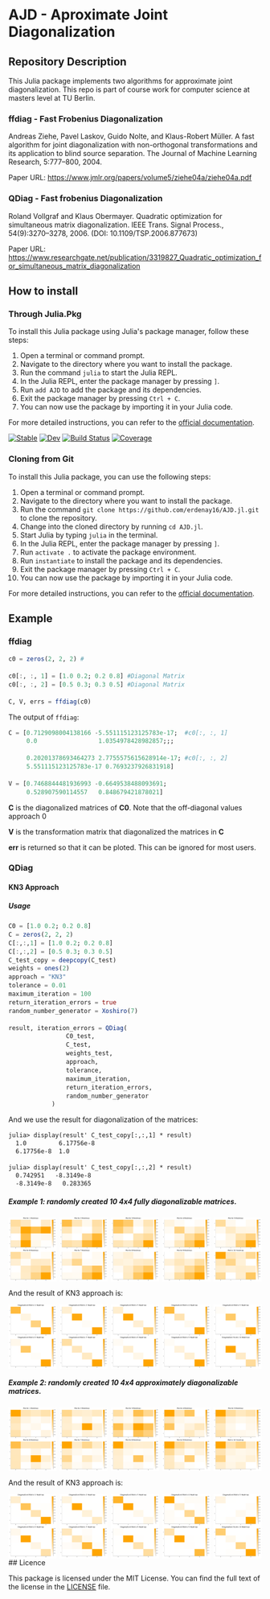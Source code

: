 # AJD - Aproximate Joint Diagonalization

## Repository Description

This Julia package implements two algorithms for approximate joint diagonalization. This repo is part of course work for computer science at masters level at TU Berlin.

### ffdiag - Fast Frobenius Diagonalization

Andreas Ziehe, Pavel Laskov, Guido Nolte, and Klaus-Robert Müller. A fast algorithm for joint diagonalization with non-orthogonal transformations and its application to blind source separation. The Journal of Machine Learning Research, 5:777–800, 2004.

Paper URL: https://www.jmlr.org/papers/volume5/ziehe04a/ziehe04a.pdf

### QDiag - Fast frobenius Diagonalization

Roland Vollgraf and Klaus Obermayer. Quadratic optimization for simultaneous matrix diagonalization. IEEE Trans. Signal Process., 54(9):3270–3278, 2006. (DOI: 10.1109/TSP.2006.877673)

Paper URL: https://www.researchgate.net/publication/3319827_Quadratic_optimization_for_simultaneous_matrix_diagonalization

## How to install

### Through Julia.Pkg

To install this Julia package using Julia's package manager, follow these steps:

1. Open a terminal or command prompt.
2. Navigate to the directory where you want to install the package.
3. Run the command `julia` to start the Julia REPL.
4. In the Julia REPL, enter the package manager by pressing `]`.
5. Run `add AJD` to add the package and its dependencies.
6. Exit the package manager by pressing `Ctrl + C`.
7. You can now use the package by importing it in your Julia code.

For more detailed instructions, you can refer to the [official documentation](https://erdenay16.github.io/AJD.jl/stable/).

[![Stable](https://img.shields.io/badge/docs-stable-blue.svg)](https://erdenay16.github.io/AJD.jl/stable/)
[![Dev](https://img.shields.io/badge/docs-dev-blue.svg)](https://erdenay16.github.io/AJD.jl/dev/)
[![Build Status](https://github.com/erdenay16/AJD.jl/actions/workflows/CI.yml/badge.svg?branch=main)](https://github.com/erdenay16/AJD.jl/actions/workflows/CI.yml?query=branch%3Amain)
[![Coverage](https://codecov.io/gh/erdenay16/AJD.jl/branch/main/graph/badge.svg)](https://codecov.io/gh/erdenay16/AJD.jl)

### Cloning from Git

To install this Julia package, you can use the following steps:

1. Open a terminal or command prompt.
2. Navigate to the directory where you want to install the package.
3. Run the command `git clone https://github.com/erdenay16/AJD.jl.git` to clone the repository.
4. Change into the cloned directory by running `cd AJD.jl`.
5. Start Julia by typing `julia` in the terminal.
6. In the Julia REPL, enter the package manager by pressing `]`.
7. Run `activate .` to activate the package environment.
8. Run `instantiate` to install the package and its dependencies.
9. Exit the package manager by pressing `Ctrl + C`.
10. You can now use the package by importing it in your Julia code.

For more detailed instructions, you can refer to the [official documentation](https://erdenay16.github.io/AJD.jl/stable/).

## Example 

### ffdiag
```Julia 
c0 = zeros(2, 2, 2) #

c0[:, :, 1] = [1.0 0.2; 0.2 0.8] #Diagonal Matrix
c0[:, :, 2] = [0.5 0.3; 0.3 0.5] #Diagonal Matrix

C, V, errs = ffdiag(c0) 
```

The output of `ffdiag`:

```Julia
C = [0.7129098004138166 -5.551115123125783e-17;  #c0[:, :, 1]
     0.0                 1.0354978428982857;;;

     0.20201378693464273 2.7755575615628914e-17; #c0[:, :, 2]
     5.551115123125783e-17 0.7693237926831918]

V = [0.7468844481936993 -0.6649538488093691; 
     0.528907590114557   0.848679421878021]
```




__C__ is the diagonalized matrices of __C0__. Note that the off-diagonal values approach 0

__V__ is the transformation matrix that diagonalized the matrices in __C__

__err__ is returned so that it can be ploted. This can be ignored for most users. 


### QDiag
#### KN3 Approach
##### Usage

```Julia
C0 = [1.0 0.2; 0.2 0.8]
C = zeros(2, 2, 2)
C[:,:,1] = [1.0 0.2; 0.2 0.8]
C[:,:,2] = [0.5 0.3; 0.3 0.5]
C_test_copy = deepcopy(C_test)
weights = ones(2)
approach = "KN3"
tolerance = 0.01
maximum_iteration = 100
return_iteration_errors = true
random_number_generator = Xoshiro(7)

result, iteration_errors = QDiag(
                C0_test,
                C_test,
                weights_test,
                approach,
                tolerance,
                maximum_iteration,
                return_iteration_errors,
                random_number_generator
            )

```

And we use the result for diagonalization of the matrices:

```repl
julia> display(result' C_test_copy[:,:,1] * result)
  1.0         6.17756e-8
  6.17756e-8  1.0

julia> display(result' C_test_copy[:,:,2] * result)
  0.742951   -8.3149e-8
  -8.3149e-8   0.283365
```


##### Example 1: randomly created 10 4x4 fully diagonalizable matrices.

<div style="display: flex; justify-content: space-between;">
    <img src="docs/src/heatmaps/fully_diagonalizable/matrix_1.png" alt="Matrix 1" style="width: 19%;"/>
    <img src="docs/src/heatmaps/fully_diagonalizable/matrix_2.png" alt="Matrix 2" style="width: 19%;"/>
    <img src="docs/src/heatmaps/fully_diagonalizable/matrix_3.png" alt="Matrix 1" style="width: 19%;"/>
    <img src="docs/src/heatmaps/fully_diagonalizable/matrix_4.png" alt="Matrix 2" style="width: 19%;"/>
    <img src="docs/src/heatmaps/fully_diagonalizable/matrix_5.png" alt="Matrix 1" style="width: 19%;"/>
</div>

<div style="display: flex; justify-content: space-between;">
    <img src="docs/src/heatmaps/fully_diagonalizable/matrix_6.png" alt="Matrix 1" style="width: 19%;"/>
    <img src="docs/src/heatmaps/fully_diagonalizable/matrix_7.png" alt="Matrix 2" style="width: 19%;"/>
    <img src="docs/src/heatmaps/fully_diagonalizable/matrix_8.png" alt="Matrix 1" style="width: 19%;"/>
    <img src="docs/src/heatmaps/fully_diagonalizable/matrix_9.png" alt="Matrix 2" style="width: 19%;"/>
    <img src="docs/src/heatmaps/fully_diagonalizable/matrix_10.png" alt="Matrix 1" style="width: 19%;"/>
</div>

And the result of KN3 approach is:
<div style="display: flex; justify-content: space-between;">
    <img src="docs/src/heatmaps/fully_diagonalizable/diagonalized_matrix_1.png" alt="Matrix 1" style="width: 19%;"/>
    <img src="docs/src/heatmaps/fully_diagonalizable/diagonalized_matrix_2.png" alt="Matrix 2" style="width: 19%;"/>
    <img src="docs/src/heatmaps/fully_diagonalizable/diagonalized_matrix_3.png" alt="Matrix 1" style="width: 19%;"/>
    <img src="docs/src/heatmaps/fully_diagonalizable/diagonalized_matrix_4.png" alt="Matrix 2" style="width: 19%;"/>
    <img src="docs/src/heatmaps/fully_diagonalizable/diagonalized_matrix_5.png" alt="Matrix 1" style="width: 19%;"/>
</div>

<div style="display: flex; justify-content: space-between;">
    <img src="docs/src/heatmaps/fully_diagonalizable/diagonalized_matrix_6.png" alt="Matrix 1" style="width: 19%;"/>
    <img src="docs/src/heatmaps/fully_diagonalizable/diagonalized_matrix_7.png" alt="Matrix 2" style="width: 19%;"/>
    <img src="docs/src/heatmaps/fully_diagonalizable/diagonalized_matrix_8.png" alt="Matrix 1" style="width: 19%;"/>
    <img src="docs/src/heatmaps/fully_diagonalizable/diagonalized_matrix_9.png" alt="Matrix 2" style="width: 19%;"/>
    <img src="docs/src/heatmaps/fully_diagonalizable/diagonalized_matrix_10.png" alt="Matrix 1" style="width: 19%;"/>
</div>


##### Example 2: randomly created 10 4x4 approximately diagonalizable matrices.

<div style="display: flex; justify-content: space-between;">
    <img src="docs/src/heatmaps/approximately_diagonalizable/matrix_1.png" alt="Matrix 1" style="width: 19%;"/>
    <img src="docs/src/heatmaps/approximately_diagonalizable/matrix_2.png" alt="Matrix 2" style="width: 19%;"/>
    <img src="docs/src/heatmaps/approximately_diagonalizable/matrix_3.png" alt="Matrix 1" style="width: 19%;"/>
    <img src="docs/src/heatmaps/approximately_diagonalizable/matrix_4.png" alt="Matrix 2" style="width: 19%;"/>
    <img src="docs/src/heatmaps/approximately_diagonalizable/matrix_5.png" alt="Matrix 1" style="width: 19%;"/>
</div>

<div style="display: flex; justify-content: space-between;">
    <img src="docs/src/heatmaps/approximately_diagonalizable/matrix_6.png" alt="Matrix 1" style="width: 19%;"/>
    <img src="docs/src/heatmaps/approximately_diagonalizable/matrix_7.png" alt="Matrix 2" style="width: 19%;"/>
    <img src="docs/src/heatmaps/approximately_diagonalizable/matrix_8.png" alt="Matrix 1" style="width: 19%;"/>
    <img src="docs/src/heatmaps/approximately_diagonalizable/matrix_9.png" alt="Matrix 2" style="width: 19%;"/>
    <img src="docs/src/heatmaps/approximately_diagonalizable/matrix_10.png" alt="Matrix 1" style="width: 19%;"/>
</div>

And the result of KN3 approach is:
<div style="display: flex; justify-content: space-between;">
    <img src="docs/src/heatmaps/approximately_diagonalizable/diagonalized_matrix_1.png" alt="Matrix 1" style="width: 19%;"/>
    <img src="docs/src/heatmaps/approximately_diagonalizable/diagonalized_matrix_2.png" alt="Matrix 2" style="width: 19%;"/>
    <img src="docs/src/heatmaps/approximately_diagonalizable/diagonalized_matrix_3.png" alt="Matrix 1" style="width: 19%;"/>
    <img src="docs/src/heatmaps/approximately_diagonalizable/diagonalized_matrix_4.png" alt="Matrix 2" style="width: 19%;"/>
    <img src="docs/src/heatmaps/approximately_diagonalizable/diagonalized_matrix_5.png" alt="Matrix 1" style="width: 19%;"/>
</div>

<div style="display: flex; justify-content: space-between;">
    <img src="docs/src/heatmaps/approximately_diagonalizable/diagonalized_matrix_6.png" alt="Matrix 1" style="width: 19%;"/>
    <img src="docs/src/heatmaps/approximately_diagonalizable/diagonalized_matrix_7.png" alt="Matrix 2" style="width: 19%;"/>
    <img src="docs/src/heatmaps/approximately_diagonalizable/diagonalized_matrix_8.png" alt="Matrix 1" style="width: 19%;"/>
    <img src="docs/src/heatmaps/approximately_diagonalizable/diagonalized_matrix_9.png" alt="Matrix 2" style="width: 19%;"/>
    <img src="docs/src/heatmaps/approximately_diagonalizable/diagonalized_matrix_10.png" alt="Matrix 1" style="width: 19%;"/>
</div>
## Licence 

This package is licensed under the MIT License. You can find the full text of the license in the [LICENSE](https://github.com/erdenay16/AJD.jl/blob/main/LICENSE) file.




